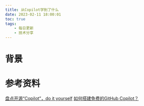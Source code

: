 ```yaml
---
title: 从Copilot学到了什么
date: 2023-02-11 18:00:01
toc: true
tags:
    - 每日更新
    - 技术分享
---
```


# 背景


# 参考资料

[盘点开源“Copilot”，do it yourself](https://lowin.li/2022/06/27/pan-dian-kai-yuan-copilot/)
[如何搭建免费的GitHub Copilot？](https://blog.csdn.net/gel1234/article/details/127050405)
